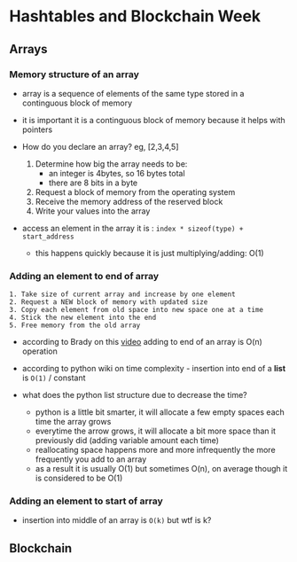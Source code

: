 # Hashtables and Blockchain Week

## Arrays

### Memory structure of an array

- array is a sequence of elements of the same type stored in a continguous block of memory
- it is important it is a continguous block of memory because it helps with pointers
- How do you declare an array? eg, [2,3,4,5]

  1. Determine how big the array needs to be:
     - an integer is 4bytes, so 16 bytes total
     - there are 8 bits in a byte
  2. Request a block of memory from the operating system
  3. Receive the memory address of the reserved block
  4. Write your values into the array

- access an element in the array it is : `index * sizeof(type) + start_address`

  - this happens quickly because it is just multiplying/adding: O(1)

### Adding an element to end of array

    1. Take size of current array and increase by one element
    2. Request a NEW block of memory with updated size
    3. Copy each element from old space into new space one at a time
    4. Stick the new element into the end
    5. Free memory from the old array

- according to Brady on this [video](https://www.youtube.com/watch?v=e8tSdmh_u_0) adding to end of an array is O(n) operation

- according to python wiki on time complexity - insertion into end of a **list** is `O(1)` / constant
- what does the python list structure due to decrease the time?
  - python is a little bit smarter, it will allocate a few empty spaces each time the array grows
  - everytime the arrow grows, it will allocate a bit more space than it previously did (adding variable amount each time)
  - reallocating space happens more and more infrequently the more frequently you add to an array
  - as a result it is usually O(1) but sometimes O(n), on average though it is considered to be O(1)

### Adding an element to start of array

- insertion into middle of an array is `O(k)` but wtf is k?

## Blockchain

